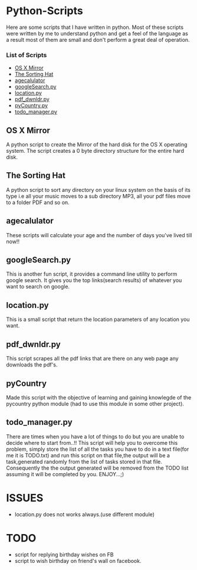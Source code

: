 Python-Scripts
==============

Here are some scripts that I have written in python. Most of these scripts were written by me to understand python and get a feel of the language as a result most of them are small and don't perform a great deal of operation.


### List of Scripts

* [OS X Mirror](#mirror)
* [The Sorting Hat](#hat)
* [agecalulator](#calculator)
* [googleSearch.py](#google)
* [location.py](#location)
* [pdf_dwnldr.py](#pdf)
* [pyCountry.py](#country)
* [todo_manager.py](#todo)


## <a name="mirror"></a>OS X Mirror

A python script to create the Mirror of the hard disk for the OS X operating system. The script creates a 0 byte directory structure for the entire hard disk.


## <a name="hat"></a>The Sorting Hat

A python script to sort any directory on your linux system on the basis of its type i.e all your music moves to a sub directory MP3, all your pdf files move to a folder PDF and so on.


## <a name="calculator"></a>agecalulator

These scripts will calculate your age and the number of days you've lived till now!!


## <a name="google"></a>googleSearch.py

This is another fun script, it provides a command line utility to perform google search. It gives you the top links(search results) of whatever you want to search on google.


## <a name="location"></a>location.py

This is a small script that return the location parameters of any location you want.


## <a name="pdf"></a>pdf_dwnldr.py

This script scrapes all the pdf links that are there on any web page any downloads the pdf's.


## <a name="country"></a>pyCountry

Made this script with the objective of learning and gaining knowlegde of the pycountry python module (had to use this module in some other project).


## <a name="todo"></a>todo_manager.py

There are times when you have a lot of things to do but you are unable to decide where to start from..!!
This script will help you to overcome this problem, simply store the list of all the tasks you have to do in a text file(for me it is TODO.txt) and run this script on that file,the output will be a task,generated randomly from the list of tasks stored in that file.
Consequently the the output generated will be removed from the TODO list assuming it will be completed by you.
ENJOY...;)




ISSUES
======

* location.py does not works always.(use different module)

TODO
====

* script for replying birthday wishes on FB
* script to wish birthday on friend's wall on facebook.
